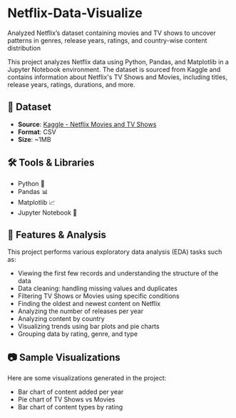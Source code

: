 # Netflix-Data-Visualize
Analyzed Netflix’s dataset containing movies and TV shows to uncover patterns in genres, release years, ratings, and country-wise content distribution


This project analyzes Netflix data using Python, Pandas, and Matplotlib in a Jupyter Notebook environment. The dataset is sourced from Kaggle and contains information about Netflix's TV Shows and Movies, including titles, release years, ratings, durations, and more.

## 📁 Dataset

- **Source**: [Kaggle - Netflix Movies and TV Shows](https://www.kaggle.com/datasets/padmapriyatr/netflix-titles)
- **Format**: CSV
- **Size**: ~1MB

## 🛠️ Tools & Libraries

- Python 🐍
- Pandas 📊
- Matplotlib 📈
- Jupyter Notebook 📒

## 📌 Features & Analysis

This project performs various exploratory data analysis (EDA) tasks such as:

- Viewing the first few records and understanding the structure of the data
- Data cleaning: handling missing values and duplicates
- Filtering TV Shows or Movies using specific conditions
- Finding the oldest and newest content on Netflix
- Analyzing the number of releases per year
- Analyzing content by country
- Visualizing trends using bar plots and pie charts
- Grouping data by rating, genre, and type

## 📷 Sample Visualizations

Here are some visualizations generated in the project:

- Bar chart of content added per year
- Pie chart of TV Shows vs Movies
- Bar chart of content types by rating

